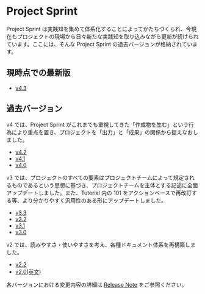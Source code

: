# Project Sprint

Project Sprint は実践知を集めて体系化することによってかたちづくられ、今現在もプロジェクトの現場から日々新たな実践知を取り込みながら更新が続けられています。ここには、そんな Project Sprint の過去バージョンが格納されています。

## 現時点での最新版
* [v4.3](v4.3/README.md)

## 過去バージョン
v4 では、Project Sprint がこれまでも重視してきた「作成物を生む」という行為により重点を置き、プロジェクトを「出力」と「成果」の関係から捉えなおしました。
* [v4.2](v4.2/README.md)
* [v4.1](v4.1/README.md)
* [v4.0](v4.0/README.md)

v3 では、プロジェクトのすべての要素はプロジェクトチームによって規定されるものであるという思想に基づき、プロジェクトチームを主体とする記述に全面アップデートしました。また、Tutorial 内の 101 をアクションベースで再改訂する等、より分かりやすく汎用性のある形にアップデートしました。

* [v3.3](v3.3/README.md)
* [v3.2](v3.2/README.md)
* [v3.1](v3.1/README.md)
* [v3.0](v3.0/README.md)

v2 では、読みやすさ・使いやすさを考え、各種ドキュメント体系を再構築しました。

* [v2.2](v2.2/README.md)
* [v2.0(英文)](v2.0_en/README.md)

各バージョンにおける変更内容の詳細は <a href="https://github.com/copilot-jp/project-sprint/releases">Release Note</a> をご参照ください。
